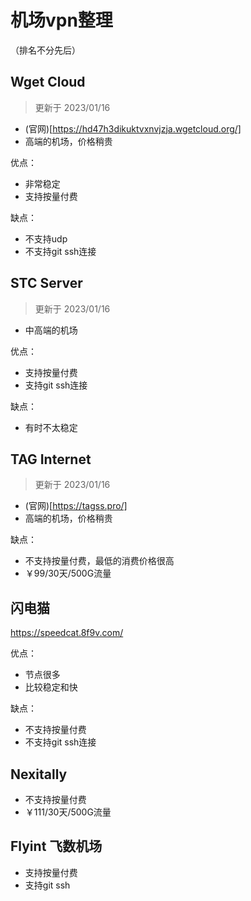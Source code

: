 # 机场vpn整理
（排名不分先后）

## Wget Cloud

> 更新于 2023/01/16

* (官网)[https://hd47h3dikuktvxnvjzja.wgetcloud.org/]
* 高端的机场，价格稍贵
  
优点：
* 非常稳定
* 支持按量付费

缺点：
* 不支持udp
* 不支持git ssh连接

## STC Server

> 更新于 2023/01/16

* 中高端的机场

优点：
* 支持按量付费
* 支持git ssh连接

缺点：
* 有时不太稳定


## TAG Internet

> 更新于 2023/01/16

* (官网)[https://tagss.pro/]
* 高端的机场，价格稍贵

缺点：
* 不支持按量付费，最低的消费价格很高
* ￥99/30天/500G流量


## 闪电猫

https://speedcat.8f9v.com/

优点：
* 节点很多
* 比较稳定和快

缺点：
* 不支持按量付费
* 不支持git ssh连接


## Nexitally

* 不支持按量付费
* ￥111/30天/500G流量


## Flyint 飞数机场

* 支持按量付费
* 支持git ssh
